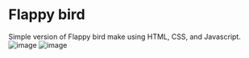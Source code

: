 # Flappy bird
Simple version of Flappy bird make using HTML, CSS, and Javascript.
<span>
![image](https://github.com/user-attachments/assets/04347a57-3a7f-44a9-8967-eb3507af79fe)
![image](https://github.com/user-attachments/assets/a320148f-c31d-4947-9cd6-de05b0e0d022)
</span>
